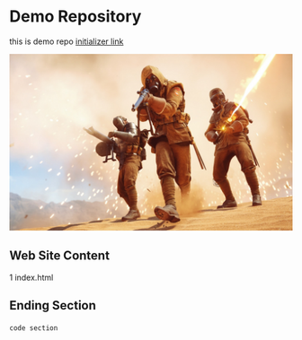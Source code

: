# Demo Repository
this is demo repo
[initializer link](http://www.initializr.com/)

![](img.jpg)

## Web Site Content

1 index.html

## Ending Section 

`code section`
